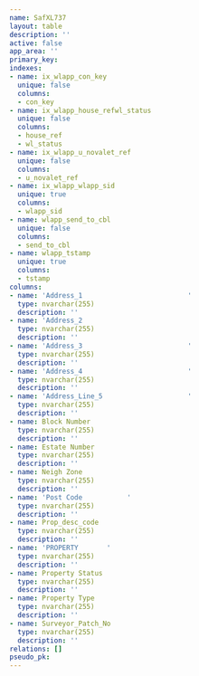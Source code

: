 ```yaml
---
name: SafXL737
layout: table
description: ''
active: false
app_area: ''
primary_key: 
indexes:
- name: ix_wlapp_con_key
  unique: false
  columns:
  - con_key
- name: ix_wlapp_house_refwl_status
  unique: false
  columns:
  - house_ref
  - wl_status
- name: ix_wlapp_u_novalet_ref
  unique: false
  columns:
  - u_novalet_ref
- name: ix_wlapp_wlapp_sid
  unique: true
  columns:
  - wlapp_sid
- name: wlapp_send_to_cbl
  unique: false
  columns:
  - send_to_cbl
- name: wlapp_tstamp
  unique: true
  columns:
  - tstamp
columns:
- name: 'Address_1                          '
  type: nvarchar(255)
  description: ''
- name: 'Address_2                                                                  '
  type: nvarchar(255)
  description: ''
- name: 'Address_3                          '
  type: nvarchar(255)
  description: ''
- name: 'Address_4                          '
  type: nvarchar(255)
  description: ''
- name: 'Address_Line_5                     '
  type: nvarchar(255)
  description: ''
- name: Block Number
  type: nvarchar(255)
  description: ''
- name: Estate Number
  type: nvarchar(255)
  description: ''
- name: Neigh Zone
  type: nvarchar(255)
  description: ''
- name: 'Post Code           '
  type: nvarchar(255)
  description: ''
- name: Prop_desc_code
  type: nvarchar(255)
  description: ''
- name: 'PROPERTY       '
  type: nvarchar(255)
  description: ''
- name: Property Status
  type: nvarchar(255)
  description: ''
- name: Property Type
  type: nvarchar(255)
  description: ''
- name: Surveyor_Patch_No
  type: nvarchar(255)
  description: ''
relations: []
pseudo_pk: 
---
```


